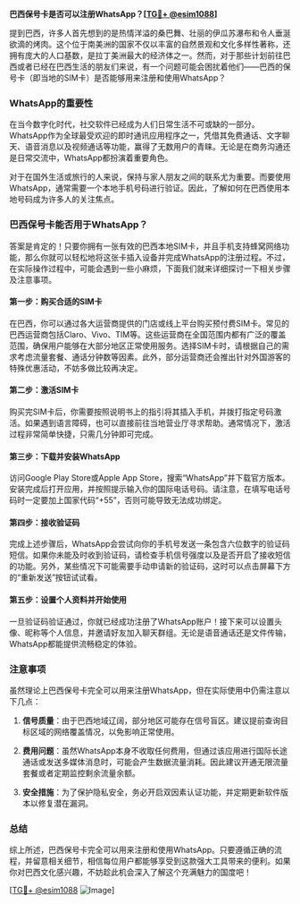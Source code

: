 **巴西保号卡是否可以注册WhatsApp？[[TG💪+ @esim1088](https://t.me/s/esim1088)]**

提到巴西，许多人首先想到的是热情洋溢的桑巴舞、壮丽的伊瓜苏瀑布和令人垂涎欲滴的烤肉。这个位于南美洲的国家不仅以丰富的自然景观和文化多样性著称，还拥有庞大的人口基数，是拉丁美洲最大的经济体之一。然而，对于那些计划前往巴西或者已经在巴西生活的朋友们来说，有一个问题可能会困扰着他们——巴西的保号卡（即当地的SIM卡）是否能够用来注册和使用WhatsApp？

### WhatsApp的重要性

在当今数字化时代，社交软件已经成为人们日常生活不可或缺的一部分。WhatsApp作为全球最受欢迎的即时通讯应用程序之一，凭借其免费通话、文字聊天、语音消息以及视频通话等功能，赢得了无数用户的青睐。无论是在商务沟通还是日常交流中，WhatsApp都扮演着重要角色。

对于在国外生活或旅行的人来说，保持与家人朋友之间的联系尤为重要。而要使用WhatsApp，通常需要一个本地手机号码进行验证。因此，了解如何在巴西使用本地号码成为许多人的关注焦点。

### 巴西保号卡能否用于WhatsApp？

答案是肯定的！只要你拥有一张有效的巴西本地SIM卡，并且手机支持蜂窝网络功能，那么你就可以轻松地将这张卡插入设备并完成WhatsApp的注册过程。不过，在实际操作过程中，可能会遇到一些小麻烦，下面我们就来详细探讨一下相关步骤及注意事项。

#### 第一步：购买合适的SIM卡

在巴西，你可以通过各大运营商提供的门店或线上平台购买预付费SIM卡。常见的巴西运营商包括Claro、Vivo、TIM等。这些运营商在全国范围内都有广泛的覆盖范围，确保用户能够在大部分地区正常使用服务。选择SIM卡时，请根据自己的需求考虑流量套餐、通话分钟数等因素。此外，部分运营商还会推出针对外国游客的特殊优惠活动，不妨多做比较再决定。

#### 第二步：激活SIM卡

购买完SIM卡后，你需要按照说明书上的指引将其插入手机，并拨打指定号码激活。如果遇到语言障碍，也可以直接前往当地营业厅寻求帮助。通常情况下，激活过程非常简单快捷，只需几分钟即可完成。

#### 第三步：下载并安装WhatsApp

访问Google Play Store或Apple App Store，搜索“WhatsApp”并下载官方版本。安装完成后打开应用，并按照提示输入你的国际电话号码。请注意，在填写电话号码时一定要加上国家代码“+55”，否则可能导致无法成功绑定。

#### 第四步：接收验证码

完成上述步骤后，WhatsApp会尝试向你的手机号发送一条包含六位数字的验证码短信。如果你未能及时收到验证码，请检查手机信号强度以及是否开启了接收短信的功能。另外，某些情况下可能需要手动申请新的验证码，这时可以点击屏幕下方的“重新发送”按钮试试看。

#### 第五步：设置个人资料并开始使用

一旦验证码验证通过，你就已经成功注册了WhatsApp账户！接下来可以设置头像、昵称等个人信息，并邀请好友加入聊天群组。无论是语音通话还是文件传输，WhatsApp都能提供流畅稳定的体验。

### 注意事项

虽然理论上巴西保号卡完全可以用来注册WhatsApp，但在实际使用中仍需注意以下几点：

1. **信号质量**：由于巴西地域辽阔，部分地区可能存在信号盲区。建议提前查询目标区域的网络覆盖情况，以免影响正常使用。
   
2. **费用问题**：虽然WhatsApp本身不收取任何费用，但通过该应用进行国际长途通话或发送多媒体消息时，可能会产生数据流量消耗。因此建议开通无限流量套餐或者定期监控剩余流量余额。

3. **安全措施**：为了保护隐私安全，务必开启双因素认证功能，并定期更新软件版本以修复潜在漏洞。

### 总结

综上所述，巴西保号卡完全可以用来注册和使用WhatsApp。只要遵循正确的流程，并留意相关细节，相信每位用户都能够享受到这款强大工具带来的便利。如果你对巴西文化感兴趣，不妨趁此机会深入了解这个充满魅力的国度吧！

[[TG💪+ @esim1088](https://t.me/s/esim1088) ![Image](https://i.postimg.cc/4NQfJmqS/Snipaste-2025-05-13-00-14-12.png)]